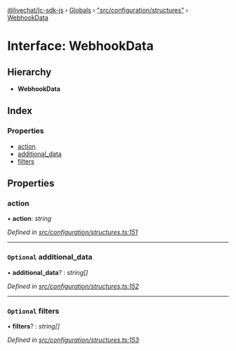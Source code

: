 [@livechat/lc-sdk-js](../README.md) › [Globals](../globals.md) › ["src/configuration/structures"](../modules/_src_configuration_structures_.md) › [WebhookData](_src_configuration_structures_.webhookdata.md)

# Interface: WebhookData

## Hierarchy

* **WebhookData**

## Index

### Properties

* [action](_src_configuration_structures_.webhookdata.md#action)
* [additional_data](_src_configuration_structures_.webhookdata.md#optional-additional_data)
* [filters](_src_configuration_structures_.webhookdata.md#optional-filters)

## Properties

###  action

• **action**: *string*

*Defined in [src/configuration/structures.ts:151](https://github.com/livechat/lc-sdk-js/blob/efba8ac/src/configuration/structures.ts#L151)*

___

### `Optional` additional_data

• **additional_data**? : *string[]*

*Defined in [src/configuration/structures.ts:152](https://github.com/livechat/lc-sdk-js/blob/efba8ac/src/configuration/structures.ts#L152)*

___

### `Optional` filters

• **filters**? : *string[]*

*Defined in [src/configuration/structures.ts:153](https://github.com/livechat/lc-sdk-js/blob/efba8ac/src/configuration/structures.ts#L153)*
